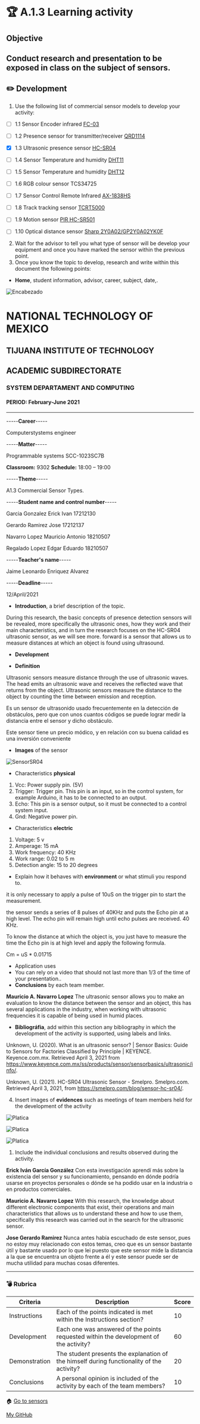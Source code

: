# :trophy: A.1.3 Learning activity 
## Objective

Conduct research and presentation to be exposed in class on the subject of sensors.
---
## :pencil2: Development

1. Use the following list of commercial sensor models to develop your activity:
- [ ] 1.1 Sensor Encoder infrared [FC-03](https://articulo.mercadolibre.com.mx/MLM-667245832-sensor-velocity-encoder-infrared-eyed-lm393-encoder-1-pz-_JM?quantity=1#position=1&type=item&tracking_id=d291ac0d-e965-42ec-8f24-9c21dba0524e)

- [ ] 1.2 Presence sensor for transmitter/receiver [QRD1114](https://w.mercadolibre.com.mx/MLM-761860464-2-pzas-qrd1114-sensor-infrared-reflective-tracker-_JM?quantity=1#position=3&type=item&tracking_id=a56bb0cb-d5dc-4f43-84cd-9e46feaa1cc6)

- [x] 1.3 Ultrasonic presence sensor [HC-SR04](https://articulo.mercadolibre.com.mx/MLM-780669402-sensor-ultrasonic-hc-sr04-sensor-distancing-_JM?quantity=1#position=1&type=item&_idtracking=aa4551b9-6b85-4a0d-b119-00b31360c7a4)

- [ ] 1.4 Sensor Temperature and humidity [DHT11](https://articulo.mercadolibre.com.mx/MLM-664315278-sensor-de-temperatura-y-humedad-dht11-cjumpers-arduino-pic-_JM?quantity=1#position=1&type=item&tracking_id=e28e7442-6ce8-420b-99e1-99b2efd2d51f)

- [ ] 1.5 Sensor Temperature and humidity [DHT12](https://articulo.mercadolibre.com.mx/ML-761350149-sensor-de-temperatura-y-humedad-dht22-arduino-_JM?quantity=1#position=1&type=item&tracking_id=509ff3d0-c091-4fbc-8ff5-63ff0c0adaec)

- [ ] 1.6 RGB colour sensor TCS34725

- [ ] 1.7 Sensor Control Remote Infrared [AX-1838HS](https://w.mercadolibre.com.mx/MLM-665821120-module-sensor-recognition-color-rgb-tcs34725arduino-_JM?quantity=1#position=1&type=item&tracking_id=fd55dc31-3426-49ad-999f-ef5cf0a70bf0)

- [ ] 1.8 Track tracking sensor [TCRT5000](https://articulo.mercadolibre.com.mx/MLM-602097604-modulo-tcrt5000-sensor-optico-reflective-arduino-pic-_JM?quantity=1#position=1&type=item&_idtracking=6e9e4318-5969-4b28-a765-17a08bd5dc3f)

- [ ] 1.9 Motion sensor [PIR HC-SR501](https://w.mercadolibre.com.mx/MLM-603369291-sensor-motion-motion-pir-hc-sr501-arduino-pic-_JM?quantity=1#position=1&type=item&tracking_id=59121a6f-e868-4aa0-ae14-430f1cfd2158)

- [ ] 1.10 Optical distance sensor [Sharp 2Y0A02/GP2Y0A02YK0F](https:///articulo.mercadolibre.com.mx/MLM-554899938-sensor-infrared-eyed-sharp-gp2y0a02yk-2y0a02-20-150cm-_JM?quantity=1#position=1&type=item&_tracking=155e5495-de69-4b76-a797-826cda4686c2)

2. Wait for the advisor to tell you what type of sensor will be develop your equipment and once you have marked the sensor within the previous point.
3. Once you know the topic to develop, research and write within this document the following points:

- **Home**, student information, advisor, career, subject, date,.


![Encabezado](imagen1.png)

# NATIONAL TECHNOLOGY OF MEXICO
## TIJUANA INSTITUTE OF TECHNOLOGY
## ACADEMIC SUBDIRECTORATE
### SYSTEM DEPARTAMENT AND COMPUTING
#### **PERIOD:** February-June 2021
 
---
-----**Career**-----

Computerstystems engineer
 
-----**Matter**-----

Programmable systems
SCC-1023SC7B

**Classroom:** 9302               	**Schedule:** 18:00 – 19:00
 
-----**Theme**-----

A1.3 Commercial Sensor Types.

-----**Student name and control number**-----

Garcia Gonzalez Erick Ivan 		17212130

Gerardo Ramirez Jose 		17212137

Navarro Lopez Mauricio Antonio 	18210507

Regalado Lopez Edgar Eduardo	  18210507


-----**Teacher's name**-----

Jaime Leonardo Enriquez Alvarez

 -----**Deadline**-----

12/April/2021

- **Introduction**, a brief description of the topic.

During this research, the basic concepts of presence detection sensors will be revealed, more specifically the ultrasonic ones, how they work and their main characteristics, and in turn the research focuses on the HC-SR04 ultrasonic sensor, as we will see more. forward is a sensor that allows us to measure distances at which an object is found using ultrasound.

- **Development**

- **Definition**

Ultrasonic sensors measure distance through the use of ultrasonic waves. The head emits an ultrasonic wave and receives the reflected wave that returns from the object. Ultrasonic sensors measure the distance to the object by counting the time between emission and reception.

Es un sensor de ultrasonido usado frecuentemente en la detección de obstáculos, pero que con unos cuantos códigos se puede lograr medir la distancia entre el sensor y dicho obstáculo.

Este sensor tiene un precio módico, y en relación con su buena calidad es una inversión conveniente

- **Images** of the sensor


![SensorSR04](i1.png)

- Characteristics **physical**

1. Vcc: Power supply pin. (5V)
2. Trigger: Trigger pin. This pin is an input, so in the control system, for example Arduino, it has to be connected to an output.
3. Echo: This pin is a sensor output, so it must be connected to a control system input.
4. Gnd: Negative power pin.

- Characteristics **electric**

1. Voltage: 5 v
2. Amperage: 15 mA
3. Work frequency: 40 KHz
4. Work range: 0.02 to 5 m
5. Detection angle: 15 to 20 degrees


- Explain how it behaves with **environment** or what stimuli you respond to.

it is only necessary to apply a pulse
of 10uS on the trigger pin to start the measurement.

the sensor sends a series of 8 pulses of 40KHz and puts the Echo pin
at a high level.
The echo pin will remain high until echo pulses are received.
40 KHz.

To know the distance at which the object is, you just have to measure the
time the Echo pin is at high level and apply the following formula.

Cm = uS * 0.01715

- Application uses
- You can rely on a video that should not last more than 1/3 of the time of your presentation..
- **Conclusions** by each team member.

**Mauricio A. Navarro Lopez**
The ultrasonic sensor allows you to make an evaluation to know the distance between the sensor and an object, this has several applications in the industry, when working with ultrasonic frequencies it is capable of being used in humid places.

- **Bibliográfia**, add within this section any bibliography in which the development of the activity is supported, using labels and links.

Unknown, U. (2020). What is an ultrasonic sensor? | Sensor Basics: Guide to Sensors for Factories Classified by Principle | KEYENCE. Keyence.com.mx. Retrieved April 3, 2021 from https://www.keyence.com.mx/ss/products/sensor/sensorbasics/ultrasonic/info/.

Unknown, U. (2021). HC-SR04 Ultrasonic Sensor - Smelpro. Smelpro.com. Retrieved April 3, 2021, from https://smelpro.com/blog/sensor-hc-sr04/.




4. Insert images of **evidences** such as meetings of team members held for the development of the activity

![Platica](i2.png)

![Platica](i3.png)

![Platica](i4.png)



1. Include the individual conclusions and results observed during the activity.

**Erick Iván García González**
Con esta investigación aprendí más sobre la existencia del sensor y su funcionamiento, pensando en dónde podría usarse en proyectos personales o dónde se ha podido usar en la industria o en productos comerciales.

**Mauricio A. Navarro Lopez**
With this research, the knowledge about different electronic components that exist, their operations and main characteristics that allows us to understand these and how to use them, specifically this research was carried out in the search for the ultrasonic sensor.

**Jose Gerardo Ramirez** 
Nunca antes había escuchado de este sensor, pues no estoy muy relacionado con estos temas, creo que es un sensor bastante útil y bastante usado por lo que lei puesto que este sensor mide la distancia a la que se encuentra un objeto frente a él y este sensor puede ser de mucha utilidad para muchas cosas diferentes.

---
### :bomb: Rubrica

| Criteria | Description | Score |
| ------------- | --------| ------- |
| Instructions | Each of the points indicated is met within the Instructions section? | 10 |
| Development | Each one was answered of the points requested within the development of the activity? | 60 |
| Demonstration | The student presents the explanation of the himself during functionality of the activity? | 20 |
| Conclusions | A personal opinion is included of the activity by each of the team members? | 10 |


:house: [Go to sensors](../docs/D1.0_Sensores.md)

[My GitHub](https://github.com/Josejgr27/Sistemas_Programables)
